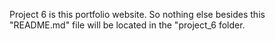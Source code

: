Project 6 is this portfolio website. So nothing else besides this "README.md" file will be located in the "project_6 folder.